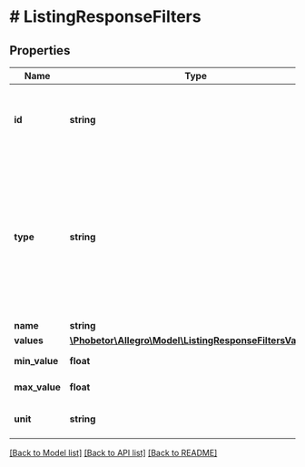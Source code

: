 # # ListingResponseFilters

## Properties

Name | Type | Description | Notes
------------ | ------------- | ------------- | -------------
**id** | **string** | Identifier of the filter. Should be used as query parameter key, optionally followed by idSuffix from parameter value (only for NUMERIC filters). | [optional]
**type** | **string** | The type of the filter:   - *MULTI* - multiple choice filter,  - *SINGLE* - single select (dropdown) filter,  - *NUMERIC* - range of numeric values (search offers with value matching this range),  - *NUMERIC_SINGLE* - single numeric value (search offers with given value matching the range defined in offer),  - *TEXT* - filter allowing user to input any text. | [optional]
**name** | **string** | Name of the filter. | [optional]
**values** | [**\Phobetor\Allegro\Model\ListingResponseFiltersValues[]**](ListingResponseFiltersValues.md) | Available filter values. | [optional]
**min_value** | **float** | Minimum valid value for filters of type NUMERIC. | [optional]
**max_value** | **float** | Maximum valid value for filters of type NUMERIC. | [optional]
**unit** | **string** | Unit of the NUMERIC/NUMERIC_SINGLE filter. | [optional]

[[Back to Model list]](../../README.md#models) [[Back to API list]](../../README.md#endpoints) [[Back to README]](../../README.md)
